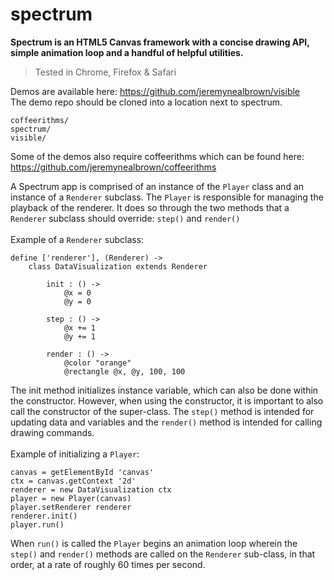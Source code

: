 spectrum
========

**Spectrum is an HTML5 Canvas framework with a concise drawing API, simple animation loop and a handful of helpful utilities.**

> Tested in Chrome, Firefox & Safari

Demos are available here: https://github.com/jeremynealbrown/visible
<br>
The demo repo should be cloned into a location next to spectrum.
```
coffeerithms/
spectrum/
visible/
```
Some of the demos also require coffeerithms which can be found here: https://github.com/jeremynealbrown/coffeerithms


A Spectrum app is comprised of an instance of the `Player` class and an instance of a `Renderer` subclass. The `Player` is responsible for managing the playback of the renderer. It does so through the two methods that a `Renderer` subclass should override: `step()` and `render()`
<br/>
<br/>
Example of a `Renderer` subclass:
```
define ['renderer'], (Renderer) ->
    class DataVisualization extends Renderer
        
        init : () ->
            @x = 0
            @y = 0

        step : () ->
            @x += 1
            @y += 1

        render : () ->
            @color "orange"
            @rectangle @x, @y, 100, 100
```
The init method initializes instance variable, which can also be done within the constructor. However, when using the constructor, it is important to also call the constructor of the super-class. The `step()` method is intended for updating data and variables and the `render()` method is intended for calling drawing commands.
<br/>
<br/>
Example of initializing a `Player`:
```
canvas = getElementById 'canvas'
ctx = canvas.getContext '2d'
renderer = new DataVisualization ctx
player = new Player(canvas)
player.setRenderer renderer
renderer.init()
player.run()
```

When `run()` is called the `Player` begins an animation loop wherein the `step()` and `render()` methods are called on the `Renderer` sub-class, in that order, at a rate of roughly 60 times per second.
